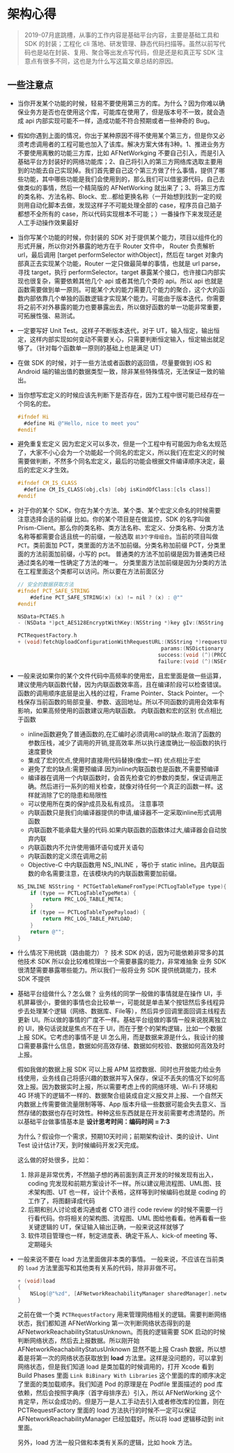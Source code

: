 # 架构心得

> 2019-07月底跳槽，从事的工作内容是基础平台内容，主要是基础工具和 SDK 的封装；工程化 cli 落地、研发管理、静态代码扫描等。虽然以前写代码也是站在封装、复用、聚合等出发点写代码，但是还是和真正写 SDK 注意点有很多不同，这也是为什么写这篇文章总结的原因。


## 一些注意点

- 当你开发某个功能的时候，轻易不要使用第三方的库。为什么？因为你难以确保业务方是否也在使用这个库，可能库在使用了，但是版本号不一致，就会造成 api 内部实现可能不一样，造成功能不符合预期或者一些神奇的 Bug。
- 假如你遇到上面的情况，你出于某种原因不得不使用某个第三方，但是你又必须考虑调用者的工程可能也加入了该库。解决方案大体有3种。1、推进业务方不要使用离散的功能三方库，比如 AFNetWorkging 不要自己引入，而是引入基础平台方封装好的网络功能库；2、自己将引入的第三方网络库选取主要用到的功能去自己实现掉。我们首先要自己这个第三方做了什么事情，提供了哪些功能，其中哪些功能是我们会使用到的，那么我们可以借鉴源代码，自己去做类似的事情，然后一个精简版的 AFNetWorking 就出来了；3、将第三方库的类名称、方法名称、Block、宏...都给更换名称（一开始想到找到一定的规则用自动化脚本去做，发现这样子不可能处理全部的 case，程序员自己脑子都想不全所有的 case，所以代码实现根本不可能；）一番操作下来发现还是人工手动操作效果最好
- 当你写某个功能的时候，你封装的 SDK 对于提供某个能力，项目以组件化的形式开展，所以你对外暴露的地方在于 Router 文件中， Router 负责解析 url，最后调用 [target performSelector withObject]，然后在 target 对象内部真正去实现某个功能，Router 一定只做最简单的事情，也就是 url parse，寻找 target，执行 performSelector。target 暴露某个接口，也许接口内部实现也很复杂，需要依赖其他几个 api 或者其他几个类的 api。所以 api 也就是函数需要做到单一原则。可能某个大的能力需要几个能力的聚合，这个大的函数内部依靠几个单独的函数逻辑才实现某个能力。可能由于版本迭代，你需要将之前不对外暴露的能力也要暴露出去，所以做好函数的单一功能非常重要，可拓展性强、易测试。
- 一定要写好 Unit Test。这样子不断版本迭代，对于 UT，输入恒定，输出恒定，这样内部实现如何变动不需要关心，只需要判断恒定输入，恒定输出就足够了。（针对每个函数单一原则的基础上也是满足 UT）
- 在做 SDK 的时候，对于一些方法或者函数的返回值，尽量要做到 iOS 和 Android 端的输出值的数据类型一致，除非某些特殊情况，无法保证一致的输出。
- 当你想写宏定义的时候应该先判断下是否存在，因为工程中很可能已经存在一个同名的宏。
  ```Objective-C
  #ifndef Hi
    #define Hi @"Hello, nice to meet you"
  #endif
  ```
- 避免重复宏定义
  因为宏定义可以多次，但是一个工程中有可能因为命名太规范了，大家不小心会为一个功能起一个同名的宏定义，所以我们在宏定义的时候需要做判断，不然多个同名宏定义，最后的功能会根据文件编译顺序决定，最后的宏定义才生效。
  ```Objective-c
  #ifndef CM_IS_CLASS
    #define CM_IS_CLASS(obj,cls) [obj isKindOfClass:[cls class]]
  #endif
  ```
- 对于你的某个 SDK，你在为某个方法、某个类、某个宏定义命名的时候需要注意选择合适的前缀
  比如。你的某个项目是在做监控，SDK 的名字叫做 Prism-Client。那么你的类名称、类方法名称、宏定义、分类名称、分类方法名称等都需要合适且统一的前缀，一般选取 `前3个字母组合`。当前的项目叫做 `PCT`。类前面加 PCT，类里面的方法不加前缀。分类名称加前缀 PCT，分类里面的方法前面加前缀，小写的 pct。
  普通类的方法不加前缀是因为普通类已经通过类名的唯一性确定了方法的唯一。
  分类里面方法加前缀是因为分类的方法在工程里面这个类都可以访问。所以要在方法前面区分
  ```Objective-C
  // 安全的数据获取方法
  #ifndef PCT_SAFE_STRING
      #define PCT_SAFE_STRING(x) (x) != nil ? (x) : @""
  #endif

  NSData+PCTAES.h
  - (NSData *)pct_AES128EncryptWithKey:(NSString *)key gIv:(NSString *)Iv;

  PCTRequestFactory.h
  + (void)fetchUploadConfigurationWithRequestURL:(NSString *)requestUrlString
                                                params:(NSDictionary *)params
                                               success:(void (^)(PRCConfigurationModel*model))success
                                               failure:(void (^)(NSError *error))failure;
  ```
  
- 一般来说如果你的某个文件代码中高频率的使用宏，且宏里面是做一些运算，建议使用内联函数代替，因为内联函数效率高，且在编译阶段可以检查错误。函数的调用顺序底层是出入栈的过程，Frame Pointer、Stack Pointer。一个栈保存当前函数的局部变量、参数、返回地址。所以不同函数的调用会效率有影响，如果高频使用的函数建议用内联函数。
  内联函数和宏的区别
  优点相比于函数
  - inline函数避免了普通函数的,在汇编时必须调用call的缺点:取消了函数的参数压栈，减少了调用的开销,提高效率.所以执行速度确比一般函数的执行速度要快
  - 集成了宏的优点,使用时直接用代码替换(像宏一样)
  优点相比于宏
  - 避免了宏的缺点:需要预编译.因为inline内联函数也是函数,不需要预编译
  - 编译器在调用一个内联函数时，会首先检查它的参数的类型，保证调用正确。然后进行一系列的相关检查，就像对待任何一个真正的函数一样。这样就消除了它的隐患和局限性
  - 可以使用所在类的保护成员及私有成员。
  注意事项
  - 内联函数只是我们向编译器提供的申请,编译器不一定采取inline形式调用函数
  - 内联函数不能承载大量的代码.如果内联函数的函数体过大,编译器会自动放弃内联
  - 内联函数内不允许使用循环语句或开关语句
  - 内联函数的定义须在调用之前
  - Objective-C 中内联函数用 NS_INLINE ，等价于 static inline。且内联函数的命名需要注意，在该模块内的内联函数需要加前缀。
  ```Objective-C
  NS_INLINE NSString * PCTGetTableNameFromType(PCTLogTableType type){
      if (type == PCTLogTableTypeMeta) {
          return PRC_LOG_TABLE_META;
      }
      if (type == PCTLogTableTypePayload) {
          return PRC_LOG_TABLE_PAYLOAD;
      }
      return @"";
  }
  ```
- 什么情况下用统跳（路由能力）？
  技术 SDK 的话，因为可能依赖非常多的其他技术 SDK 所以会比较难梳理出一个需要暴露的能力，非常难抽象
  业务 SDK 很清楚需要暴露哪些能力。所以我们一般将业务 SDK 提供统跳能力，技术 SDK 不提供

- 基础平台组做什么？怎么做？
  业务线的同学一般做的事情就是在操作 UI，手机屏幕很小，要做的事情也会比较单一，可能就是单击某个按钮然后多线程异步去处理某个逻辑（网络、数据库、File等），然后异步回调里面回调主线程去更新 UI。所以做的事情的广度不一样。基础平台组做的事情一般来说脱离独立的 UI，换句话说就是焦点不在于 UI，而在于整个的架构逻辑，比如一个数据上报 SDK。它考虑的事情不是 UI 怎么用，而是数据来源是什么，我设计的接口需要暴露什么信息，数据如何高效存储、数据如何校验、数据如何高效及时上报。

  假如我做的数据上报 SDK 可以上报 APM 监控数据、同时也开放能力给业务线使用，业务线自己将感兴趣的数据并写入保存，保证不丢失的情况下如何高效上报。因为数据实时上报，所以需要考虑上传的网络环境、Wi-Fi 环境和 4G 环境下的逻辑不一样的、数据聚合组装成自定义报文并上报、一个自然天内数据上传需要做流量限制等等、App 版本升级一些数据可能会失去意义、当然存储的数据也存在时效性。种种这些东西就是在开发前需要考虑清楚的。所以基础平台做事情基本是 **设计思考时间：编码时间 = 7:3**

  为什么？假设你一个需求，预期10天时间；前期架构设计、类的设计、Uint Test 设计估计7天，到时候编码开发2天完成。

  这么做的好处很多，比如：
    1. 除非是非常优秀，不然脑子想的再前面到真正开发的时候发现有出入，coding 完发现和前期方案设计不一样。所以建议用流程图、UML图、技术架构图、UT 也一样，设计个表格，这样等到时候编码也就是 coding 的工作了，将图翻译成代码
    2. 后期和别人讨论或者沟通或者 CTO 进行 code review 的时候不需要一行行看代码。你将相关的架构图、流程图、UML 图给他看看。他再看看一些关键逻辑的 UT，保证输入输出正确，一般来说这样就够了
    3. 软件项目管理也一样，制定进度表、确定干系人、kick-of meeting 等、定期碰头

- 一般来说不要在  load 方法里面做非本类的事情。
  一般来说，不应该在当前类的 `load` 方法里面写和其他类有关系的代码，除非非做不可。
  ```Objective-C
  + (void)load
  {
      NSLog(@"%zd", [AFNetworkReachabilityManager sharedManager].networkReachabilityStatus);
  }
  ```
  之前在做一个类 `PCTRequestFactory` 用来管理网络相关的逻辑。需要判断网络状态，我们都知道 AFNetWorking 第一次判断网络状态得到的是 AFNetworkReachabilityStatusUnknown。而我的逻辑需要 SDK 启动的时候判断网络状态，然后去上报数据。所以刚开始 AFNetworkReachabilityStatusUnknown 显然不能上报 Crash 数据，所以想着是将第一次的网络状态获取放到 **load** 方法里。这样是没问题的，可以拿到网络状态，但是我们知道 load 是类加载的时候调用的，打开 Xcode 看到 Build Phases 里面 `Link BiBinary With Libraries` 这个里面的库的顺序决定了里面的类加载顺序。我们知道 Pod 的原理是在 Podfile 里面描述的 pod 库依赖，然后会按照字典序（首字母排序去）引入，所以 AFNetWorking 这个肯定早，所以会成功的。但是万一是人工手动去引入或者修改库的位置，则在 PCTRequestFactory 里面的 load 方法执行的时候不一定可以保证 AFNetworkReachabilityManager 已经加载好。所以将 load 逻辑移动到 init 里面。

  另外，load 方法一般只做和本类有关系的逻辑，比如 hook 方法。